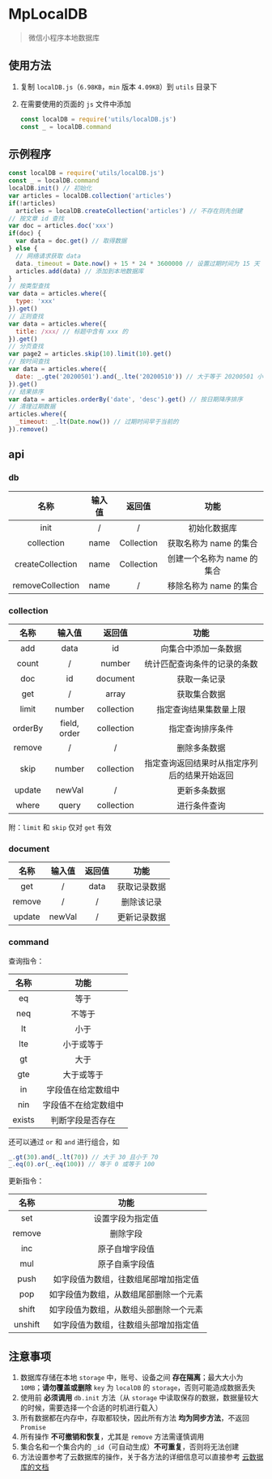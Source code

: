 # MpLocalDB

> 微信小程序本地数据库

## 使用方法 ##
1. 复制 `localDB.js`（`6.98KB`，`min` 版本 `4.09KB`）到 `utils` 目录下
2. 在需要使用的页面的 `js` 文件中添加  

   ```javascript
   const localDB = require('utils/localDB.js')
   const _ = localDB.command
   ```

## 示例程序 ##
```javascript
const localDB = require('utils/localDB.js')
const _ = localDB.command
localDB.init() // 初始化
var articles = localDB.collection('articles')
if(!articles)
  articles = localDB.createCollection('articles') // 不存在则先创建
// 按文章 id 查找
var doc = articles.doc('xxx')
if(doc) {
  var data = doc.get() // 取得数据
} else {
  // 网络请求获取 data
  data._timeout = Date.now() + 15 * 24 * 3600000 // 设置过期时间为 15 天
  articles.add(data) // 添加到本地数据库
}
// 按类型查找
var data = articles.where({
  type: 'xxx'
}).get()
// 正则查找
var data = articles.where({
  title: /xxx/ // 标题中含有 xxx 的
}).get()
// 分页查找
var page2 = articles.skip(10).limit(10).get()
// 按时间查找
var data = articles.where({
  date: _.gte('20200501').and(_.lte('20200510')) // 大于等于 20200501 小于等于 20200510
}).get()
// 结果排序
var data = articles.orderBy('date', 'desc').get() // 按日期降序排序
// 清理过期数据
articles.where({
  _timeout: _.lt(Date.now()) // 过期时间早于当前的
}).remove()
```

## api ##
### db ###
  
| 名称 | 输入值 | 返回值 | 功能 |
|:---:|:---:|:---:|:---:|
| init | / | / | 初始化数据库 |
| collection | name | Collection | 获取名称为 name 的集合 |
| createCollection | name | Collection | 创建一个名称为 name 的集合 |
| removeCollection | name | / | 移除名称为 name 的集合 |

### collection ###

| 名称 | 输入值 | 返回值 | 功能 |
|:---:|:---:|:---:|:---:|
| add | data | id | 向集合中添加一条数据 |
| count | / | number | 统计匹配查询条件的记录的条数 |
| doc | id | document | 获取一条记录 |
| get | / | array | 获取集合数据 |
| limit | number | collection | 指定查询结果集数量上限 |
| orderBy | field, order | collection | 指定查询排序条件 |
| remove | / | / | 删除多条数据 |
| skip | number | collection | 指定查询返回结果时从指定序列后的结果开始返回 |
| update | newVal | / | 更新多条数据 |
| where | query | collection | 进行条件查询 |

附：`limit` 和 `skip` 仅对 `get` 有效

### document ###

| 名称 | 输入值 | 返回值 | 功能 |
|:---:|:---:|:---:|:---:|
| get | / | data | 获取记录数据 |
| remove | / | / | 删除该记录 |
| update | newVal | / | 更新记录数据 |

### command ###

查询指令：

| 名称 | 功能 |
|:---:|:---:|
| eq | 等于 |
| neq | 不等于 |
| lt | 小于 |
| lte | 小于或等于 |
| gt | 大于 |
| gte | 大于或等于 |
| in | 字段值在给定数组中 |
| nin | 字段值不在给定数组中 |
| exists | 判断字段是否存在 |

还可以通过 `or` 和 `and` 进行组合，如  
```javascript
_.gt(30).and(_.lt(70)) // 大于 30 且小于 70
_.eq(0).or(_.eq(100)) // 等于 0 或等于 100
```

更新指令：

| 名称 | 功能 |
|:---:|:---:|
| set | 设置字段为指定值 |
| remove | 删除字段 |
| inc | 原子自增字段值 |
| mul | 原子自乘字段值 |
| push | 如字段值为数组，往数组尾部增加指定值 |
| pop | 如字段值为数组，从数组尾部删除一个元素 |
| shift | 如字段值为数组，从数组头部删除一个元素 |
| unshift | 如字段值为数组，往数组头部增加指定值 |

## 注意事项 ##
1. 数据库存储在本地 `storage` 中，账号、设备之间 **存在隔离**；最大大小为 `10MB`；**请勿覆盖或删除** `key` 为 `localDB` 的 `storage`，否则可能造成数据丢失  
2. 使用前 **必须调用** `db.init` 方法（从 `storage` 中读取保存的数据，数据量较大的时候，需要选择一个合适的时机进行载入）  
3. 所有数据都在内存中，存取都较快，因此所有方法 **均为同步方法**，不返回 `Promise`  
4. 所有操作 **不可撤销和恢复**，尤其是 `remove` 方法需谨慎调用  
5. 集合名和一个集合内的 `_id`（可自动生成）**不可重复**，否则将无法创建  
6. 方法设置参考了云数据库的操作，关于各方法的详细信息可以直接参考 [云数据库的文档](https://developers.weixin.qq.com/miniprogram/dev/wxcloud/reference-sdk-api/Cloud.database.html)  